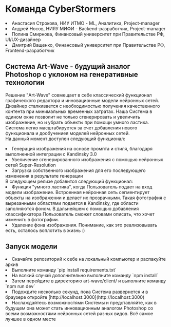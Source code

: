 # Команда CyberStormers
<li> Анастасия Строкова, НИУ ИТМО - ML, Аналитика, Project-manager
<li> Андрей Носов, НИЯУ МИФИ - Backend-разработчик, Project-manager
<li> Полина Смирнова, Финансовый университет при Правительстве РФ, UI/UX-дизайнер
<li> Дмитрий Ващенко, Финансовый университет при Правительстве РФ, Frontend-разработчик

## Система Art-Wave - будущий аналог Photoshop с уклоном на генеративные технологии
Решение "Art-Wave" совмещает в себе классический функционал графического редактора и инновационные модели нейронных сетей. 
Дизайнер сталкивается с необходимостью получения качественного контента при минимальных временных затратах. 
Наша Система в едином окне позволит не только сгенерировать и увеличить изображение, но и убрать объекты при помощи умного ластика. 
Система легко масштабируется за счет добавления нового функционала и дообучениея моделей нейронных сетей.
<br>
На данный момент доступен следующий функционал:
<li> Генерация изображения на основе промпта и стиля, благодаря выполненной интеграции с Kandinsky 3.0
<li> Увеличение сгенерированного изображения с помощью нейронных сетей Super-Resolution
<li> Загрузка собственного изображения для его последующего изменения в результате генерации
<br>
В следующем релизе добавится следующий функционал:
<li> Функция "умного ластика", когда Пользователь подает на вход модели изображение. Встроенная нейронная сеть сегментирует объекты на изображении и делает их прозрачными. Такая фотография с вырезанными областями подается в Kandinsky, где области заполняются фоном. В дальнейшем с помощью добавления классификатора Пользователь сможет словами описать, что хочет изменить в фотографии.
<li> Удаление фона изображения.
Понимание, как это реализовывать есть, осталось воплотить в жизнь :)

## Запуск модели
<li> Скачайте репозиторий к себе на локальный компьютер и распакуйте архив
<li> Выполните команду `pip install requirements.txt`
<li> На всякий случай дополнительно выполните команду `npm install`
<li> Затем перейдите в директорию art-wave/client/ и выполните команду `npm run dev`
<li> Подождите несколько секунд, пока Система развернется и в браузере откройте [http://localhost:3000](http://localhost:3000)
<li> Наслаждайтесь возможностями Системы и представляйте, как в будущем она может стать инновационным аналогом Photoshop со всеми возможностями нейронных сетей разных видов. Всё самое лучшее в одном месте
